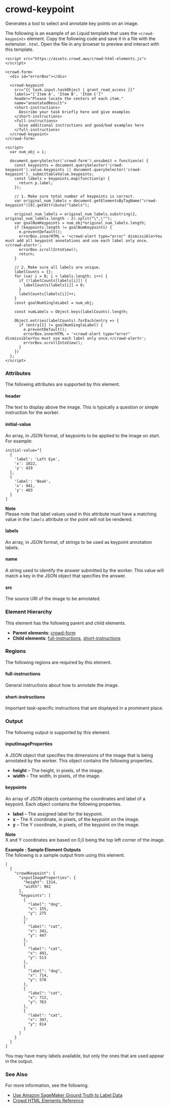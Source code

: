# crowd\-keypoint<a name="sms-ui-template-crowd-keypoint"></a>

Generates a tool to select and annotate key points on an image\.

The following is an example of an Liquid template that uses the `<crowd-keypoint>` element\. Copy the following code and save it in a file with the extension `.html`\. Open the file in any browser to preview and interact with this template\. 

```
<script src="https://assets.crowd.aws/crowd-html-elements.js"></script>

<crowd-form>
  <div id="errorBox"></div>
   
  <crowd-keypoint
    src="{{ task.input.taskObject | grant_read_access }}"
    labels="['Item A', 'Item B', 'Item C']"        
    header="Please locate the centers of each item."
    name="annotatedResult">
    <short-instructions>
      Describe your task briefly here and give examples
    </short-instructions>
    <full-instructions>
      Give additional instructions and good/bad examples here
    </full-instructions>   
  </crowd-keypoint>
</crowd-form>

<script>
  var num_obj = 1;

  document.querySelector('crowd-form').onsubmit = function(e) {
    const keypoints = document.querySelector('crowd-keypoint').value.keypoints || document.querySelector('crowd-keypoint')._submittableValue.keypoints;
    const labels = keypoints.map(function(p) {
      return p.label;
    });

    // 1. Make sure total number of keypoints is correct.
    var original_num_labels = document.getElementsByTagName("crowd-keypoint")[0].getAttribute("labels");

    original_num_labels = original_num_labels.substring(2, original_num_labels.length - 2).split("\",\"");
    var goalNumKeypoints = num_obj*original_num_labels.length;
    if (keypoints.length != goalNumKeypoints) {
      e.preventDefault();
      errorBox.innerHTML = '<crowd-alert type="error" dismissible>You must add all keypoint annotations and use each label only once.</crowd-alert>';
      errorBox.scrollIntoView();
      return;
    }

    // 2. Make sure all labels are unique.
    labelCounts = {};
    for (var i = 0; i < labels.length; i++) {
      if (!labelCounts[labels[i]]) {
        labelCounts[labels[i]] = 0;
      }
      labelCounts[labels[i]]++;
    }
    const goalNumSingleLabel = num_obj;

    const numLabels = Object.keys(labelCounts).length;

    Object.entries(labelCounts).forEach(entry => {
      if (entry[1] != goalNumSingleLabel) {
        e.preventDefault();
        errorBox.innerHTML = '<crowd-alert type="error" dismissible>You must use each label only once.</crowd-alert>';
        errorBox.scrollIntoView();
      }
    })
  };
</script>
```

### Attributes<a name="keypoint-attributes"></a>

The following attributes are supported by this element\.

#### header<a name="keypoint-attributes-header"></a>

The text to display above the image\. This is typically a question or simple instruction for the worker\.

#### initial\-value<a name="keypoint-attributes-initial"></a>

An array, in JSON format, of keypoints to be applied to the image on start\. For example:

```
initial-value="[
  {
    'label': 'Left Eye',
    'x': 1022,
    'y': 429
  },
  {
    'label': 'Beak',
    'x': 941,
    'y': 403
  }
]
```

**Note**  
Please note that label values used in this attribute must have a matching value in the `labels` attribute or the point will not be rendered\.

#### labels<a name="keypoint-attributes-labels"></a>

An array, in JSON format, of strings to be used as keypoint annotation labels\.

#### name<a name="keypoint-attributes-name"></a>

A string used to identify the answer submitted by the worker\. This value will match a key in the JSON object that specifies the answer\.

#### src<a name="keypoint-attributes-src"></a>

The source URI of the image to be annotated\.

### Element Hierarchy<a name="keypoint-element-hierarchy"></a>

This element has the following parent and child elements\.
+ **Parent elements**: [crowd\-form](sms-ui-template-crowd-form.md)
+ **Child elements**: [full\-instructions](#keypoint-regions-full-instructions), [short\-instructions](#keypoint-regions-short-instructions)

### Regions<a name="keypoint-regions"></a>

The following regions are required by this element\.

#### full\-instructions<a name="keypoint-regions-full-instructions"></a>

General instructions about how to annotate the image\.

#### short\-instructions<a name="keypoint-regions-short-instructions"></a>

Important task\-specific instructions that are displayed in a prominent place\.

### Output<a name="keypoint-output"></a>

The following output is supported by this element\.

#### inputImageProperties<a name="keypoint-output-inputImageProperties"></a>

A JSON object that specifies the dimensions of the image that is being annotated by the worker\. This object contains the following properties\.
+ **height** – The height, in pixels, of the image\.
+ **width** – The width, in pixels, of the image\.

#### keypoints<a name="keypoint-output-keypoints"></a>

An array of JSON objects containing the coordinates and label of a keypoint\. Each object contains the following properties\.
+ **label** – The assigned label for the keypoint\.
+ **x** – The X coordinate, in pixels, of the keypoint on the image\.
+ **y** – The Y coordinate, in pixels, of the keypoint on the image\.

**Note**  
X and Y coordinates are based on 0,0 being the top left corner of the image\.

**Example : Sample Element Outputs**  
The following is a sample output from using this element\.  

```
[
  {
    "crowdKeypoint": {
      "inputImageProperties": {
        "height": 1314,
        "width": 962
      },
      "keypoints": [
        {
          "label": "dog",
          "x": 155,
          "y": 275
        },
        {
          "label": "cat",
          "x": 341,
          "y": 447
        },
        {
          "label": "cat",
          "x": 491,
          "y": 513
        },
        {
          "label": "dog",
          "x": 714,
          "y": 578
        },
        {
          "label": "cat",
          "x": 712,
          "y": 763
        },
        {
          "label": "cat",
          "x": 397,
          "y": 814
        }
      ]
    }
  }
]
```
You may have many labels available, but only the ones that are used appear in the output\.

### See Also<a name="keypoint-see-also"></a>

For more information, see the following\.
+ [Use Amazon SageMaker Ground Truth to Label Data](sms.md)
+ [Crowd HTML Elements Reference](sms-ui-template-reference.md)